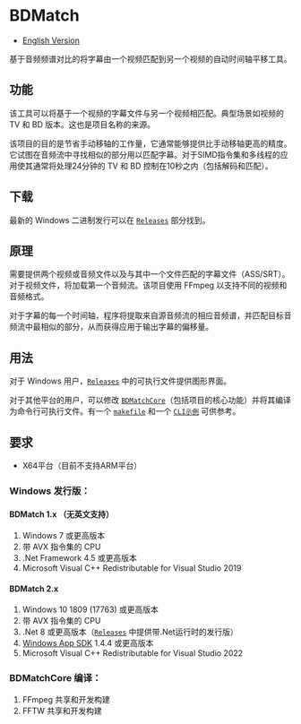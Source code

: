 # BDMatch
* [English Version](/README.md)

基于音频频谱对比的将字幕由一个视频匹配到另一个视频的自动时间轴平移工具。

## 功能
该工具可以将基于一个视频的字幕文件与另一个视频相匹配。典型场景如视频的 TV 和 BD 版本。这也是项目名称的来源。

该项目的目的是节省手动移轴的工作量，它通常能够提供比手动移轴更高的精度。它试图在音频流中寻找相似的部分用以匹配字幕。对于SIMD指令集和多线程的应用使其通常将处理24分钟的 TV 和 BD 控制在10秒之内（包括解码和匹配）。

## 下载
最新的 Windows 二进制发行可以在 [`Releases`](https://github.com/Thomasyse/BDMatch/releases) 部分找到。

## 原理
需要提供两个视频或音频文件以及与其中一个文件匹配的字幕文件（ASS/SRT）。对于视频文件，将加载第一个音频流。该项目使用 FFmpeg 以支持不同的视频和音频格式。

对于字幕的每一个时间轴，程序将提取来自源音频流的相应音频谱，并匹配目标音频流中最相似的部分，从而获得应用于输出字幕的偏移量。

## 用法
对于 Windows 用户，[`Releases`](https://github.com/Thomasyse/BDMatch/releases) 中的可执行文件提供图形界面。

对于其他平台的用户，可以修改 [`BDMatchCore`](/BDMatchCore)（包括项目的核心功能）并将其编译为命令行可执行文件。有一个 [`makefile`](/BDMatchCore/makefile) 和一个 [`CLI示例`](/BDMatchCore/CLI.cpp) 可供参考。

## 要求
* X64平台（目前不支持ARM平台）

### Windows 发行版：
#### BDMatch 1.x （无英文支持）
1. Windows 7 或更高版本
2. 带 AVX 指令集的 CPU
3. .Net Framework 4.5 或更高版本
4. Microsoft Visual C++ Redistributable for Visual Studio 2019
#### BDMatch 2.x
1. Windows 10 1809 (17763) 或更高版本
2. 带 AVX 指令集的 CPU
3. .Net 8 或更高版本（[`Releases`](https://github.com/Thomasyse/BDMatch/releases) 中提供带.Net运行时的发行版）
4. [Windows App SDK](https://learn.microsoft.com/zh-cn/windows/apps/windows-app-sdk/downloads) 1.4.4 或更高版本
5. Microsoft Visual C++ Redistributable for Visual Studio 2022

### BDMatchCore 编译：
1. FFmpeg 共享和开发构建
2. FFTW 共享和开发构建
